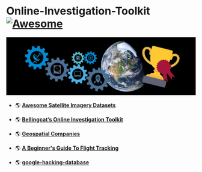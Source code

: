 # Online-Investigation-Toolkit [![Awesome](https://awesome.re/badge-flat.svg)](https://awesome.re)
 

![](https://github.com/SergeyShchus/Online-Investigation-Toolkit/blob/master/awesome-satellite-imagery-datasets-master/figures/header_img.jpg)  



- :earth_americas: [**Awesome Satellite Imagery Datasets**](https://github.com/SergeyShchus/Online-Investigation-Toolkit/edit/master/awesome-satellite-imagery-datasets-master/README.md)

- :earth_americas: [**Bellingcat’s Online Investigation Toolkit**](https://docs.google.com/document/d/1BfLPJpRtyq4RFtHJoNpvWQjmGnyVkfE2HYoICKOGguA/edit#heading=h.po9n93ahppok)

- :earth_americas: [**Geospatial Companies**](https://github.com/SergeyShchus/Online-Investigation-Toolkit/blob/master/Best_geospatial_companies-main/README.md)

- :earth_americas: [**A Beginner's Guide To Flight Tracking**](https://www.bellingcat.com/resources/how-tos/2019/10/15/a-beginners-guide-to-flight-tracking/)

- :earth_americas: [**google-hacking-database**](https://www.exploit-db.com/google-hacking-database)
